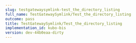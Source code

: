 ```yaml
---
slug: testgatewaysymlink-test_the_directory_listing
full_name: TestGatewaySymlink/Test_the_directory_listing
outcome: pass
title: TestGatewaySymlink/Test_the_directory_listing
implementation_id: kubo-bis
version: dev-44b0eaa-dirty
---
```


